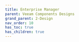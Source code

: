 ```yaml
---
title: Enterprise Manager
parent: Veeam Components Designs
grand_parent: 2-Design
nav_order: 10
has_toc: true
has_children: true
---
```

